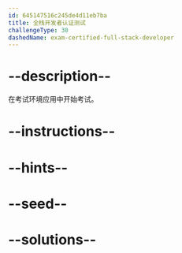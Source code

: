 ```yaml
---
id: 645147516c245de4d11eb7ba
title: 全栈开发者认证测试
challengeType: 30
dashedName: exam-certified-full-stack-developer
---
```


# --description--

在考试环境应用中开始考试。

# --instructions--

# --hints--

# --seed--

# --solutions--
